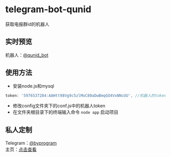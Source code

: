 # telegram-bot-qunid
获取电报群id的机器人
## 实时预览
机器人：[@qunid_bot](https://t.me/qunid_bot)
## 使用方法
- 安装node.js和mysql
``` javascript
token: '5976537284:AAHtt98Vg9c5zlMoC80aDwBmqGO4VxNNcUU', //机器人的token
```
- 修改config文件夹下的conf.js中的机器人token
- 在文件夹根目录下的终端输入命令 `node app` 启动项目
## 私人定制
Telegram：[@byprogram](https://t.me/byprogram)<br>
主页：[点击查看](https://www.byprogram.xyz/)
